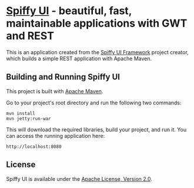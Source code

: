 [Spiffy UI](http://www.spiffyui.org) - beautiful, fast, maintainable applications with GWT and REST
==================================================

This is an application created from the [Spiffy UI Framework](http://www.spiffyui.org) project creator, which builds a simple REST application with Apache Maven.


Building and Running Spiffy UI
--------------------------------------

This project is built with [Apache Maven](http://maven.apache.org/).  
    
Go to your project's root directory and run the following two commands:

    mvn install
    mvn jetty:run-war
        
This will download the required libraries, build your project, and run it.  You can access the running application here:

    http://localhost:8080
    

License
--------------------------------------

Spiffy UI is available under the [Apache License, Version 2.0](http://www.apache.org/licenses/LICENSE-2.0.html).
